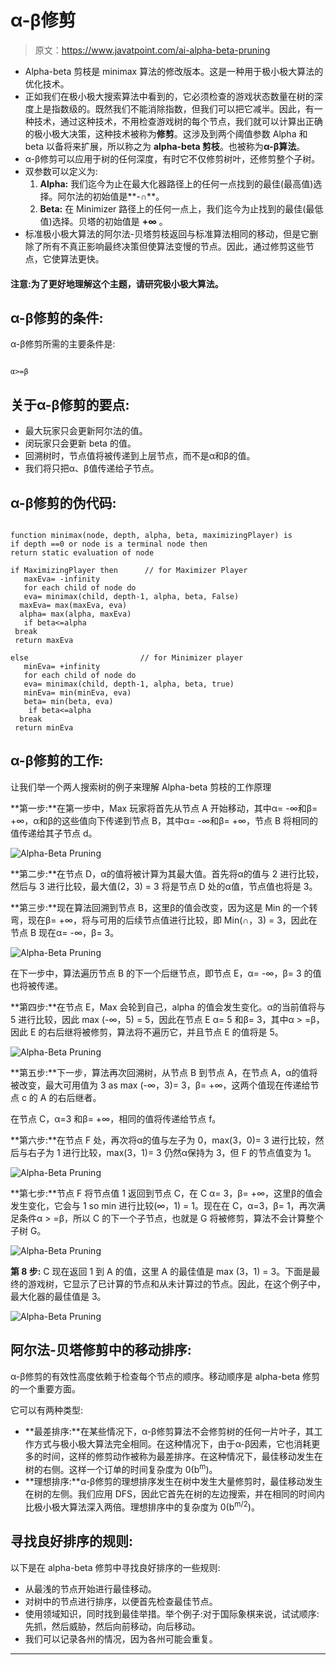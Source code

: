 # α-β修剪

> 原文：<https://www.javatpoint.com/ai-alpha-beta-pruning>

*   Alpha-beta 剪枝是 minimax 算法的修改版本。这是一种用于极小极大算法的优化技术。
*   正如我们在极小极大搜索算法中看到的，它必须检查的游戏状态数量在树的深度上是指数级的。既然我们不能消除指数，但我们可以把它减半。因此，有一种技术，通过这种技术，不用检查游戏树的每个节点，我们就可以计算出正确的极小极大决策，这种技术被称为**修剪**。这涉及到两个阈值参数 Alpha 和 beta 以备将来扩展，所以称之为 **alpha-beta 剪枝**。也被称为**α-β算法**。
*   α-β修剪可以应用于树的任何深度，有时它不仅修剪树叶，还修剪整个子树。
*   双参数可以定义为:
    1.  **Alpha:** 我们迄今为止在最大化器路径上的任何一点找到的最佳(最高值)选择。阿尔法的初始值是**-∩**。
    2.  **Beta:** 在 Minimizer 路径上的任何一点上，我们迄今为止找到的最佳(最低值)选择。贝塔的初始值是 **+∞** 。
*   标准极小极大算法的阿尔法-贝塔剪枝返回与标准算法相同的移动，但是它删除了所有不真正影响最终决策但使算法变慢的节点。因此，通过修剪这些节点，它使算法更快。

#### 注意:为了更好地理解这个主题，请研究极小极大算法。

## α-β修剪的条件:

α-β修剪所需的主要条件是:

```

α>=β

```

## 关于α-β修剪的要点:

*   最大玩家只会更新阿尔法的值。
*   闵玩家只会更新 beta 的值。
*   回溯树时，节点值将被传递到上层节点，而不是α和β的值。
*   我们将只把α、β值传递给子节点。

## α-β修剪的伪代码:

```

function minimax(node, depth, alpha, beta, maximizingPlayer) is
if depth ==0 or node is a terminal node then
return static evaluation of node

if MaximizingPlayer then      // for Maximizer Player
   maxEva= -infinity          
   for each child of node do
   eva= minimax(child, depth-1, alpha, beta, False)
  maxEva= max(maxEva, eva) 
  alpha= max(alpha, maxEva)    
   if beta<=alpha
 break
 return maxEva

else                         // for Minimizer player
   minEva= +infinity 
   for each child of node do
   eva= minimax(child, depth-1, alpha, beta, true)
   minEva= min(minEva, eva) 
   beta= min(beta, eva)
    if beta<=alpha
  break        
 return minEva

```

## α-β修剪的工作:

让我们举一个两人搜索树的例子来理解 Alpha-beta 剪枝的工作原理

**第一步:**在第一步中，Max 玩家将首先从节点 A 开始移动，其中α= -∞和β= +∞，α和β的这些值向下传递到节点 B，其中α= -∞和β= +∞，节点 B 将相同的值传递给其子节点 d。

![Alpha-Beta Pruning](img/4e28488092d3552d3a14d65a6fed1155.png)

**第二步:**在节点 D，α的值将被计算为其最大值。首先将α的值与 2 进行比较，然后与 3 进行比较，最大值(2，3) = 3 将是节点 D 处的α值，节点值也将是 3。

**第三步:**现在算法回溯到节点 B，这里β的值会改变，因为这是 Min 的一个转弯，现在β= +∞，将与可用的后续节点值进行比较，即 Min(∩，3) = 3，因此在节点 B 现在α= -∞，β= 3。

![Alpha-Beta Pruning](img/04395d5a8e814dabbcab363ca7121b72.png)

在下一步中，算法遍历节点 B 的下一个后继节点，即节点 E，α= -∞，β= 3 的值也将被传递。

**第四步:**在节点 E，Max 会轮到自己，alpha 的值会发生变化。α的当前值将与 5 进行比较，因此 max (-∞，5) = 5，因此在节点 E α= 5 和β= 3，其中α > =β，因此 E 的右后继将被修剪，算法将不遍历它，并且节点 E 的值将是 5。

![Alpha-Beta Pruning](img/491f53090e4a093ff9cc9fde47e62400.png)

**第五步:**下一步，算法再次回溯树，从节点 B 到节点 A，在节点 A，α的值将被改变，最大可用值为 3 as max (-∞，3)= 3，β= +∞，这两个值现在传递给节点 c 的 A 的右后继者。

在节点 C，α=3 和β= +∞，相同的值将传递给节点 f。

**第六步:**在节点 F 处，再次将α的值与左子为 0，max(3，0)= 3 进行比较，然后与右子为 1 进行比较，max(3，1)= 3 仍然α保持为 3，但 F 的节点值变为 1。

![Alpha-Beta Pruning](img/47261d99fccfe9268b5d482dcca88515.png)

**第七步:**节点 F 将节点值 1 返回到节点 C，在 C α= 3，β= +∞，这里β的值会发生变化，它会与 1 so min 进行比较(∞，1) = 1。现在在 C，α=3，β= 1，再次满足条件α > =β，所以 C 的下一个子节点，也就是 G 将被修剪，算法不会计算整个子树 G。

![Alpha-Beta Pruning](img/4dce9f2cd54db18c22284ef9008b4111.png)

**第 8 步:** C 现在返回 1 到 A 的值，这里 A 的最佳值是 max (3，1) = 3。下面是最终的游戏树，它显示了已计算的节点和从未计算过的节点。因此，在这个例子中，最大化器的最佳值是 3。

![Alpha-Beta Pruning](img/da060d088cebb2911c2e29d80ff33aa1.png)

## 阿尔法-贝塔修剪中的移动排序:

α-β修剪的有效性高度依赖于检查每个节点的顺序。移动顺序是 alpha-beta 修剪的一个重要方面。

它可以有两种类型:

*   **最差排序:**在某些情况下，α-β修剪算法不会修剪树的任何一片叶子，其工作方式与极小极大算法完全相同。在这种情况下，由于α-β因素，它也消耗更多的时间，这样的修剪动作被称为最差排序。在这种情况下，最佳移动发生在树的右侧。这样一个订单的时间复杂度为 0(b<sup>m</sup>)。
*   **理想排序:**α-β修剪的理想排序发生在树中发生大量修剪时，最佳移动发生在树的左侧。我们应用 DFS，因此它首先在树的左边搜索，并在相同的时间内比极小极大算法深入两倍。理想排序中的复杂度为 0(b<sup>m/2</sup>)。

## 寻找良好排序的规则:

以下是在 alpha-beta 修剪中寻找良好排序的一些规则:

*   从最浅的节点开始进行最佳移动。
*   对树中的节点进行排序，以便首先检查最佳节点。
*   使用领域知识，同时找到最佳举措。举个例子:对于国际象棋来说，试试顺序:先抓，然后威胁，然后向前移动，向后移动。
*   我们可以记录各州的情况，因为各州可能会重复。

* * *